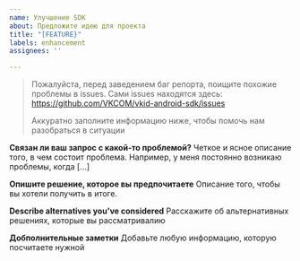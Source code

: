 ```yaml
---
name: Улучшение SDK
about: Предложите идею для проекта
title: "[FEATURE}"
labels: enhancement
assignees: ''

---
```


> Пожалуйста, перед заведением баг репорта, поищите похожие проблемы в issues.
> Сами issues находятся здесь: https://github.com/VKCOM/vkid-android-sdk/issues
>
> Аккуратно заполните информацию ниже, чтобы помочь нам разобраться в ситуации


**Связан ли ваш запрос с какой-то проблемой?**
Четкое и ясное описание того, в чем состоит проблема. Например, у меня постоянно возникаю проблемы, когда [...]

**Опишите решение, которое вы предпочитаете**
Описание того, чтобы вы хотели получить в итоге.

**Describe alternatives you've considered**
Расскажите об альтернативных решениях, которые вы рассматривалию

**Добполнительные заметки**
Добавьте любую информацию, которую посчитаете нужной
